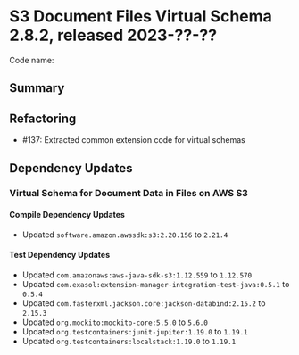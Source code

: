 # S3 Document Files Virtual Schema 2.8.2, released 2023-??-??

Code name:

## Summary

## Refactoring

* #137: Extracted common extension code for virtual schemas

## Dependency Updates

### Virtual Schema for Document Data in Files on AWS S3

#### Compile Dependency Updates

* Updated `software.amazon.awssdk:s3:2.20.156` to `2.21.4`

#### Test Dependency Updates

* Updated `com.amazonaws:aws-java-sdk-s3:1.12.559` to `1.12.570`
* Updated `com.exasol:extension-manager-integration-test-java:0.5.1` to `0.5.4`
* Updated `com.fasterxml.jackson.core:jackson-databind:2.15.2` to `2.15.3`
* Updated `org.mockito:mockito-core:5.5.0` to `5.6.0`
* Updated `org.testcontainers:junit-jupiter:1.19.0` to `1.19.1`
* Updated `org.testcontainers:localstack:1.19.0` to `1.19.1`

